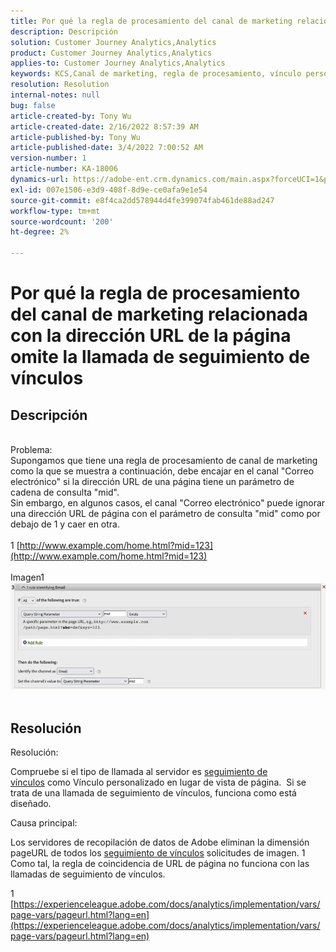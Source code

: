 ```yaml
---
title: Por qué la regla de procesamiento del canal de marketing relacionada con la dirección URL de la página omite la llamada de seguimiento de vínculos
description: Descripción
solution: Customer Journey Analytics,Analytics
product: Customer Journey Analytics,Analytics
applies-to: Customer Journey Analytics,Analytics
keywords: KCS,Canal de marketing, regla de procesamiento, vínculo personalizado
resolution: Resolution
internal-notes: null
bug: false
article-created-by: Tony Wu
article-created-date: 2/16/2022 8:57:39 AM
article-published-by: Tony Wu
article-published-date: 3/4/2022 7:00:52 AM
version-number: 1
article-number: KA-18006
dynamics-url: https://adobe-ent.crm.dynamics.com/main.aspx?forceUCI=1&pagetype=entityrecord&etn=knowledgearticle&id=ef031979-068f-ec11-b400-00224804afa7
exl-id: 007e1506-e3d9-408f-8d9e-ce0afa9e1e54
source-git-commit: e8f4ca2dd578944d4fe399074fab461de88ad247
workflow-type: tm+mt
source-wordcount: '200'
ht-degree: 2%

---
```


# Por qué la regla de procesamiento del canal de marketing relacionada con la dirección URL de la página omite la llamada de seguimiento de vínculos

## Descripción

 
<br>Problema:
<br>Supongamos que tiene una regla de procesamiento de canal de marketing como la que se muestra a continuación, debe encajar en el canal &quot;Correo electrónico&quot; si la dirección URL de una página tiene un parámetro de cadena de consulta &quot;mid&quot;.
<br>Sin embargo, en algunos casos, el canal &quot;Correo electrónico&quot; puede ignorar una dirección URL de página con el parámetro de consulta &quot;mid&quot; como por debajo de 1 y caer en otra.
<br> 
<br>1 [http://www.example.com/home.html?mid=123](http://www.example.com/home.html?mid=123)
<br> 
<br>Imagen1
<br>![](assets/___0a52cf71-078f-ec11-b400-00224804afa7___.png)
<br> 

## Resolución




Resolución:

Compruebe si el tipo de llamada al servidor es [seguimiento de vínculos](https://experienceleague.adobe.com/docs/analytics/implementation/vars/functions/tl-method.html?lang=en) como Vínculo personalizado en lugar de vista de página.  Si se trata de una llamada de seguimiento de vínculos, funciona como está diseñado.



Causa principal:

Los servidores de recopilación de datos de Adobe eliminan la dimensión pageURL de todos los [seguimiento de vínculos](https://experienceleague.adobe.com/docs/analytics/implementation/vars/functions/tl-method.html?lang=en) solicitudes de imagen. 1 Como tal, la regla de coincidencia de URL de página no funciona con las llamadas de seguimiento de vínculos.

1 [https://experienceleague.adobe.com/docs/analytics/implementation/vars/page-vars/pageurl.html?lang=en](https://experienceleague.adobe.com/docs/analytics/implementation/vars/page-vars/pageurl.html?lang=en)
